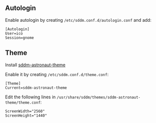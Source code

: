 ## Autologin

Enable autologin by creating `/etc/sddm.conf.d/autologin.conf` and add:
```
[Autologin]
User=ico
Session=gnome
```

## Theme
Install [sddm-astronaut-theme](https://github.com/Keyitdev/sddm-astronaut-theme)

Enable it by creating `/etc/sddm.conf.d/theme.conf`:
```
[Theme]
Current=sddm-astronaut-theme
```

Edit the following lines in `/usr/share/sddm/themes/sddm-astronaut-theme/theme.conf`:
```
ScreenWidth="2560"
ScreenHeight="1440"
```
